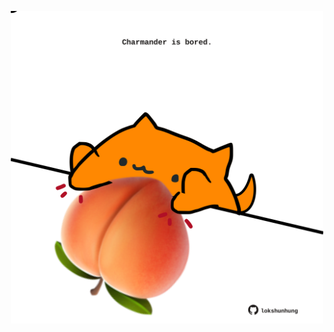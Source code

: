 <!-- built at 27/05/2025, 14:00:33 UTC -->
<p align="center">
  <img width="500" height="500" src="./ReadmeImage.svg">
</p>
